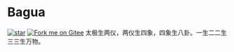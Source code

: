 # Bagua
[![star](https://gitee.com/164587694/Bagua/badge/star.svg?theme=white)](https://gitee.com/164587694/Bagua/stargazers)
[![Fork me on Gitee](https://gitee.com/164587694/Bagua/widgets/widget_3.svg)](https://gitee.com/164587694/Bagua)
太极生两仪，两仪生四象，四象生八卦。一生二二生三三生万物。
